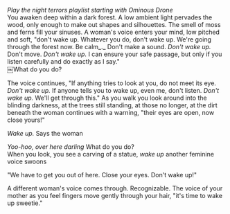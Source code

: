 _Play the night terrors playlist starting with Ominous Drone_  
You awaken deep within a dark forest. A low ambient light pervades the wood, only enough to make out shapes and silhouettes. The smell of moss and ferns fill your sinuses. A woman's voice enters your mind, low pitched and soft, "don't wake up. Whatever you do, don't wake up. We're going through the forest now. Be calm_._ Don't make a sound. _Don't wake up._ Don't move. _Don't wake up._ I can ensure your safe passage, but only if you listen carefully and do exactly as I say."  
￼What do you do?
 
The voice continues, "If anything tries to look at you, do not meet its eye. _Don't wake up._ If anyone tells you to wake up, even me, don't listen. _Don't wake up._ We'll get through this." As you walk you look around into the blinding darkness, at the trees still standing, at those no longer, at the dirt beneath the woman continues with a warning, "their eyes are open, now close yours!"
 
_Wake up._ Says the woman
 
_Yoo-hoo, over here darling_ What do you do?  
When you look, you see a carving of a statue, _wake up_ another feminine voice swoons
 
"We have to get you out of here. Close your eyes. Don't wake up!"
 
A different woman's voice comes through. Recognizable. The voice of your mother as you feel fingers move gently through your hair, "it's time to wake up sweetie."
